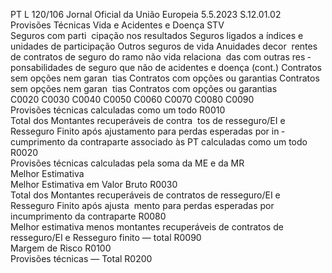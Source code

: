 PT  L 120/106 Jornal Oficial da União Europeia 5.5.2023
 S.12.01.02  
Provisões Técnicas Vida e Acidentes e Doença STV  
Seguros 
com parti ­
cipação nos 
resultados  Seguros ligados a índices e unidades 
de participação  Outros seguros de vida  Anuidades decor ­
rentes de contratos 
de seguro do ramo 
não vida relaciona ­
das com outras res ­
ponsabilidades de 
seguro que não de 
acidentes e doença  (cont.)  Contratos 
sem opções 
nem garan ­
tias  Contratos 
com opções 
ou garantias  Contratos 
sem opções 
nem garan ­
tias  Contratos 
com opções 
ou garantias  
C0020  C0030  C0040  C0050  C0060  C0070  C0080  C0090  
Provisões técnicas calculadas como um todo  R0010  
Total dos Montantes recuperáveis de contra ­
tos de resseguro/EI e Resseguro Finito após 
ajustamento para perdas esperadas por in ­
cumprimento da contraparte associado às 
PT calculadas como um todo  R0020  
Provisões técnicas calculadas pela soma da 
ME e da MR  
Melhor Estimativa  
Melhor Estimativa em Valor Bruto  R0030  
Total dos Montantes recuperáveis de contratos 
de resseguro/EI e Resseguro Finito após ajusta ­
mento para perdas esperadas por incumprimento 
da contraparte  R0080  
Melhor estimativa menos montantes recuperáveis 
de contratos de resseguro/EI e Resseguro finito 
— total  R0090  
Margem de Risco  R0100  
Provisões técnicas — Total  R0200